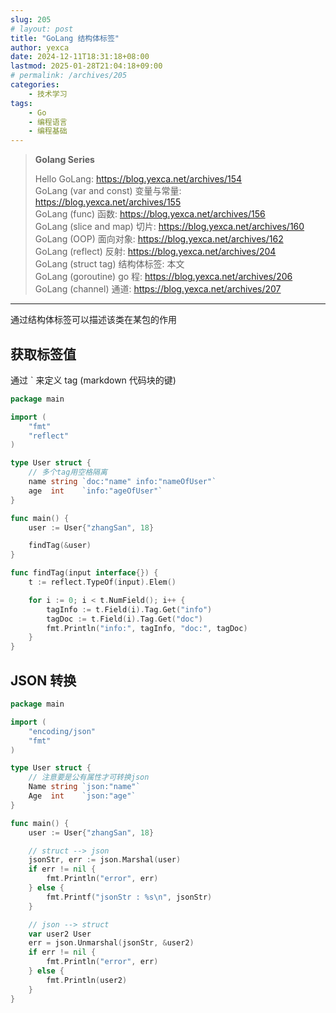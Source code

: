 ```yaml
---
slug: 205
# layout: post
title: "GoLang 结构体标签"
author: yexca
date: 2024-12-11T18:31:18+08:00
lastmod: 2025-01-28T21:04:18+09:00
# permalink: /archives/205
categories:
    - 技术学习
tags:
    - Go
    - 编程语言
    - 编程基础
--- 
```


> **Golang Series**
>
> Hello GoLang: <https://blog.yexca.net/archives/154>  
> GoLang (var and const) 变量与常量: <https://blog.yexca.net/archives/155>  
> GoLang (func) 函数: <https://blog.yexca.net/archives/156>  
> GoLang (slice and map) 切片: <https://blog.yexca.net/archives/160>  
> GoLang (OOP) 面向对象: <https://blog.yexca.net/archives/162>  
> GoLang (reflect) 反射: <https://blog.yexca.net/archives/204>  
> GoLang (struct tag) 结构体标签: 本文  
> GoLang (goroutine) go 程: <https://blog.yexca.net/archives/206>  
> GoLang (channel) 通道: <https://blog.yexca.net/archives/207>  

---

通过结构体标签可以描述该类在某包的作用

## 获取标签值

通过 ` 来定义 tag (markdown 代码块的键)

```go
package main

import (
    "fmt"
    "reflect"
)

type User struct {
    // 多个tag用空格隔离
    name string `doc:"name" info:"nameOfUser"`
    age  int    `info:"ageOfUser"`
}

func main() {
    user := User{"zhangSan", 18}

    findTag(&user)
}

func findTag(input interface{}) {
    t := reflect.TypeOf(input).Elem()

    for i := 0; i < t.NumField(); i++ {
        tagInfo := t.Field(i).Tag.Get("info")
        tagDoc := t.Field(i).Tag.Get("doc")
        fmt.Println("info:", tagInfo, "doc:", tagDoc)
    }
}
```

## JSON 转换

```go
package main

import (
    "encoding/json"
    "fmt"
)

type User struct {
    // 注意要是公有属性才可转换json
    Name string `json:"name"`
    Age  int    `json:"age"`
}

func main() {
    user := User{"zhangSan", 18}

    // struct --> json
    jsonStr, err := json.Marshal(user)
    if err != nil {
        fmt.Println("error", err)
    } else {
        fmt.Printf("jsonStr : %s\n", jsonStr)
    }

    // json --> struct
    var user2 User
    err = json.Unmarshal(jsonStr, &user2)
    if err != nil {
        fmt.Println("error", err)
    } else {
        fmt.Println(user2)
    }
}
```
